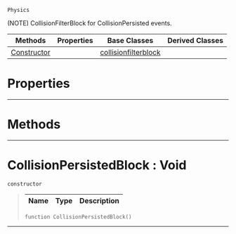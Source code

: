  `Physics`

(NOTE) CollisionFilterBlock for CollisionPersisted events.

|Methods|Properties|Base Classes|Derived Classes|
|---|---|---|---|
|[ Constructor](https://github.com/ZilchEngine/ZilchDocs/blob/master/code_reference/class_reference/collisionpersistedblock.markdown#collisionpersistedblock)| |[collisionfilterblock](https://github.com/ZilchEngine/ZilchDocs/blob/master/code_reference/class_reference/collisionfilterblock.markdown)| |


 #  Properties


---  
 #  Methods


---  
 #  CollisionPersistedBlock : Void

 `constructor`

> 
> |Name|Type|Description|
> |---|---|---|
> ``` lang=cpp, name=Nada
> function CollisionPersistedBlock()
> ``` 


---  
 

 